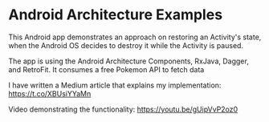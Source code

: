# Android Architecture Examples

This Android app demonstrates an approach on restoring an Activity's state, when the Android OS decides to destroy it 
while the Activity is paused.

The app is using the Android Architecture Components, RxJava, Dagger, and RetroFit.
It consumes a free Pokemon API to fetch data

I have written a Medium article that explains my implementation: https://t.co/XBUsiYYaMn

Video demonstrating the functionality: https://youtu.be/gUipVvP2oz0
